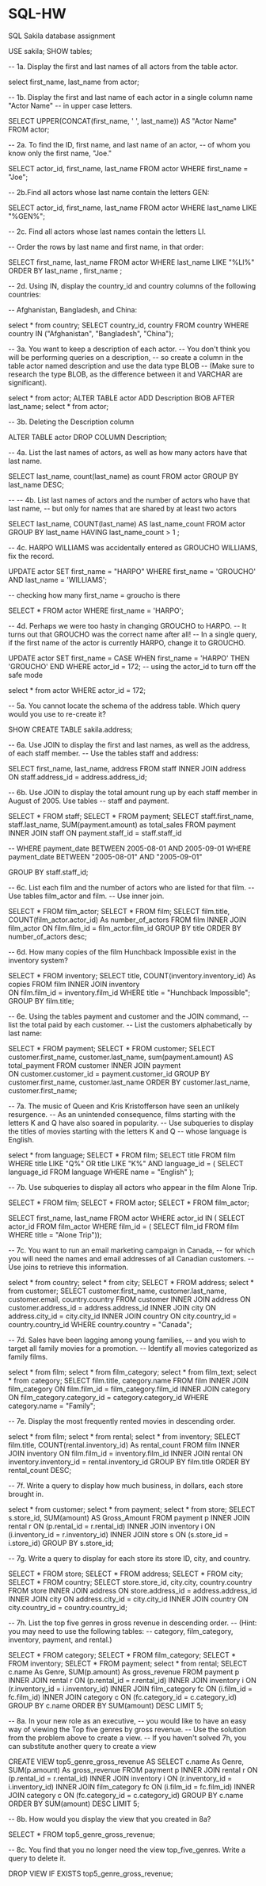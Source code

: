 # SQL-HW
SQL Sakila database assignment

USE sakila;
SHOW tables;

-- 1a. Display the first and last names of all actors from the table actor.

select first_name, last_name from actor;

-- 1b.  Display the first and last name of each actor in a single column name "Actor Name" 
-- in upper case letters. 

SELECT UPPER(CONCAT(first_name, ' ',  last_name)) AS "Actor Name" FROM actor;

-- 2a. To find the ID, first name, and last name of an actor, 
-- of whom you know only the first name, "Joe."

SELECT actor_id, first_name, last_name FROM actor WHERE first_name = "Joe";

-- 2b.Find all actors whose last name contain the letters GEN:

SELECT actor_id, first_name, last_name FROM actor WHERE last_name LIKE  "%GEN%";

-- 2c. Find all actors whose last names contain the letters LI. 

-- Order the rows by last name and first name, in that order:

SELECT first_name, last_name FROM actor WHERE last_name LIKE  "%LI%" 
ORDER BY last_name , first_name ;

-- 2d. Using IN, display the country_id and country columns of the following countries: 

-- Afghanistan, Bangladesh, and China:

select * from country;
SELECT country_id, country FROM country WHERE country IN ("Afghanistan", "Bangladesh", "China");

-- 3a. You want to keep a description of each actor. 
-- You don't think you will be performing queries on a description, 
-- so create a column in the table actor named description and use the data type BLOB 
-- (Make sure to research the type BLOB, as the difference between it and VARCHAR are significant).

select * from actor;
ALTER TABLE actor
ADD Description BlOB
AFTER last_name;
select * from actor;

-- 3b. Deleting the Description column

ALTER TABLE actor 
DROP COLUMN Description;

-- 4a. List the last names of actors, as well as how many actors have that last name.

SELECT last_name, count(last_name) as count FROM actor
GROUP BY last_name DESC;

-- -- 4b. List last names of actors and the number of actors who have that last name, 
-- but only for names that are shared by at least two actors

SELECT last_name, COUNT(last_name) AS last_name_count
FROM actor
GROUP BY last_name
HAVING last_name_count > 1 ;


-- 4c. HARPO WILLIAMS was accidentally entered  as GROUCHO WILLIAMS, fix the record.

UPDATE actor
SET first_name = "HARPO" 
WHERE first_name = 'GROUCHO' AND last_name = 'WILLIAMS';

-- checking how many first_name = groucho is there

SELECT * FROM actor WHERE first_name = 'HARPO';

-- 4d. Perhaps we were too hasty in changing GROUCHO to HARPO. 
-- It turns out that GROUCHO was the correct name after all! 
-- In a single query, if the first name of the actor is currently HARPO, change it to GROUCHO.

UPDATE actor
SET first_name = 
CASE 
WHEN first_name = 'HARPO' 
THEN 'GROUCHO'
END
WHERE actor_id = 172;
-- using the actor_id to turn off the safe mode

select * from actor WHERE actor_id = 172;


-- 5a. You cannot locate the schema of the address table. Which query would you use to re-create it?

SHOW CREATE TABLE sakila.address;

-- 6a. Use JOIN to display the first and last names, as well as the address, of each staff member. 
-- Use the tables staff and address:

SELECT first_name, last_name, address
FROM staff
INNER JOIN address
ON staff.address_id = address.address_id;

-- 6b. Use JOIN to display the total amount rung up by each staff member in August of 2005. Use tables 
-- staff and payment.

SELECT * FROM staff;
SELECT * FROM payment;
SELECT staff.first_name, staff.last_name, SUM(payment.amount) as total_sales
FROM payment
INNER JOIN staff
ON payment.staff_id = staff.staff_id

-- WHERE payment_date BETWEEN  2005-08-01 AND 2005-09-01
WHERE payment_date BETWEEN  "2005-08-01" AND "2005-09-01"

GROUP BY staff.staff_id;

-- 6c. List each film and the number of actors who are listed for that film. 
-- Use tables film_actor and film. 
-- Use inner join.

SELECT * FROM film_actor;
SELECT * FROM film;
SELECT  film.title, COUNT(film_actor.actor_id) As number_of_actors
FROM film 
INNER JOIN film_actor 
ON film.film_id = film_actor.film_id
GROUP BY title
ORDER BY number_of_actors desc;

-- 6d. How many copies of the film Hunchback Impossible exist in the inventory system?

SELECT * FROM inventory;
SELECT title, COUNT(inventory.inventory_id) As copies
FROM film 
INNER JOIN inventory  
ON film.film_id = inventory.film_id
WHERE title = "Hunchback Impossible";
GROUP BY film.title;

-- 6e. Using the tables payment and customer and the JOIN command, 
-- list the total paid by each customer. 
-- List the customers alphabetically by last name:

SELECT * FROM payment;
SELECT * FROM customer;
SELECT customer.first_name, customer.last_name, sum(payment.amount) AS total_payment 
FROM customer 
INNER JOIN payment  
ON customer.customer_id = payment.customer_id
GROUP BY customer.first_name, customer.last_name
ORDER BY customer.last_name, customer.first_name;

-- 7a. The music of Queen and Kris Kristofferson have seen an unlikely resurgence. 
-- As an unintended consequence, films starting with the letters K and Q have also soared in popularity.
-- Use subqueries to display the titles of movies starting with the letters K and Q 
-- whose language is English.

select * from language;
SELECT * FROM film;
SELECT title FROM film
WHERE title LIKE "Q%" OR title LIKE "K%"
	AND language_id = (
	SELECT language_id 
	FROM language
	WHERE name = "English" );
    
-- 7b. Use subqueries to display all actors who appear in the film Alone Trip.

SELECT * FROM film;
SELECT * FROM actor;
SELECT * FROM film_actor;

SELECT first_name, last_name FROM actor
WHERE actor_id IN (
	SELECT actor_id FROM film_actor 
    WHERE film_id = (
		SELECT film_id FROM film 
        WHERE title = "Alone Trip"));
        
-- 7c. You want to run an email marketing campaign in Canada, 
-- for which you will need the names and email addresses of all Canadian customers.
-- Use joins to retrieve this information.

select * from country;
select * from city;
SELECT * FROM address;
select * from customer;
SELECT customer.first_name, customer.last_name, customer.email, country.country
FROM customer
INNER JOIN address
    ON customer.address_id = address.address_id
INNER JOIN city
    ON address.city_id = city.city_id
INNER JOIN country
    ON city.country_id = country.country_id
WHERE country.country = "Canada";

-- 7d. Sales have been lagging among young families, 
-- and you wish to target all family movies for a promotion. 
-- Identify all movies categorized as family films.

select * from film;
select * from film_category;
select * from film_text;
select * from category;
SELECT film.title, category.name
FROM film
INNER JOIN film_category
    ON film.film_id = film_category.film_id
INNER JOIN category
    ON film_category.category_id = category.category_id
WHERE category.name = "Family";

-- 7e. Display the most frequently rented movies in descending order.

select * from film;
select * from rental;
select * from inventory;
SELECT film.title, COUNT(rental.inventory_id) As rental_count
FROM film
INNER JOIN inventory
    ON film.film_id = inventory.film_id
INNER JOIN rental
    ON inventory.inventory_id = rental.inventory_id
GROUP BY film.title
ORDER BY rental_count DESC;

-- 7f. Write a query to display how much business, in dollars, each store brought in.

select * from customer;
select * from payment;
select * from store;
SELECT s.store_id, SUM(amount) AS Gross_Amount
FROM payment p
INNER JOIN rental r
ON (p.rental_id = r.rental_id)
INNER JOIN inventory i
ON (i.inventory_id = r.inventory_id)
INNER JOIN store s
ON (s.store_id = i.store_id)
GROUP BY s.store_id;

-- 7g. Write a query to display for each store its store ID, city, and country.

SELECT * FROM store;
SELECT * FROM address;
SELECT * FROM city;
SELECT * FROM country;
SELECT store.store_id, city.city, country.country
FROM store
INNER JOIN address
ON store.address_id = address.address_id
INNER JOIN city 
ON address.city_id = city.city_id
INNER JOIN country 
ON city.country_id = country.country_id;

-- 7h. List the top five genres in gross revenue in descending order. 
-- (Hint: you may need to use the following tables:
-- category, film_category, inventory, payment, and rental.)

SELECT * FROM category;
SELECT * FROM film_category;
SELECT * FROM inventory;
SELECT * FROM payment;
select * from rental;
SELECT c.name As Genre, SUM(p.amount) As gross_revenue
FROM payment p
INNER JOIN rental r
ON (p.rental_id = r.rental_id)
INNER JOIN inventory i
ON (r.inventory_id = i.inventory_id)
INNER JOIN film_category fc
ON (i.film_id = fc.film_id)
INNER JOIN category c
ON (fc.category_id = c.category_id)
GROUP BY c.name
ORDER BY SUM(amount) DESC
LIMIT 5;

-- 8a. In your new role as an executive, 
-- you would like to have an easy way of viewing the Top five genres by gross revenue.
-- Use the solution from the problem above to create a view. 
-- If you haven't solved 7h, you can substitute another query to create a view

CREATE VIEW top5_genre_gross_revenue AS
SELECT c.name As Genre, SUM(p.amount) As gross_revenue
FROM payment p
INNER JOIN rental r
ON (p.rental_id = r.rental_id)
INNER JOIN inventory i
ON (r.inventory_id = i.inventory_id)
INNER JOIN film_category fc
ON (i.film_id = fc.film_id)
INNER JOIN category c
ON (fc.category_id = c.category_id)
GROUP BY c.name
ORDER BY SUM(amount) DESC
LIMIT 5;

-- 8b. How would you display the view that you created in 8a?

SELECT * FROM top5_genre_gross_revenue;

-- 8c. You find that you no longer need the view top_five_genres. Write a query to delete it.

DROP VIEW IF EXISTS top5_genre_gross_revenue;


